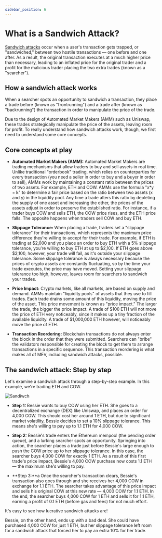 ```yaml
---
sidebar_position: 6
---
```


# What is a Sandwich Attack?

[Sandwich attacks](https://twitter.com/CoWSwap/status/1498678005777973249?ref_src=twsrc%5Etfw%7Ctwcamp%5Etweetembed%7Ctwterm%5E1498678005777973249%7Ctwgr%5Ea123df70c36d1c50e8751632901e8fe95f16372e%7Ctwcon%5Es1_&ref_url=https%3A%2F%2Fcdn.embedly.com%2Fwidgets%2Fmedia.html%3Ftype%3Dtext2Fhtmlkey%3Da19fcc184b9711e1b4764040d3dc5c07schema%3Dtwitterurl%3Dhttps3A%2F%2Ftwitter.com%2FCoWSwap%2Fstatus%2F14986780057779732493Fs3D20image%3Dhttps3A%2F%2Fi.embed.ly%2F1%2Fimage3Furl3Dhttps253A252F252Fabs.twimg.com252Ferrors252Flogo46x38.png26key3Da19fcc184b9711e1b4764040d3dc5c07) occur when a user's transaction gets trapped, or "sandwiched," between two hostile transactions — one before and one after. As a result, the original transaction executes at a much higher price than necessary, leading to an inflated price for the original trader and a profit for the malicious trader placing the two extra trades (known as a "searcher").

## How a sandwich attack works

When a searcher spots an opportunity to sandwich a transaction, they place a trade before (known as "frontrunning") and a trade after (known as "backrunning") the transaction in order to manipulate the price of the trade.

Due to the design of Automated Market Makers (AMM) such as Uniswap, these trades strategically manipulate the price of the assets, leaving room for profit. To really understand how sandwich attacks work, though, we first need to understand some core concepts.


## Core concepts at play

* **Automated Market Makers (AMM):** Automated Market Makers are trading mechanisms that allow traders to buy and sell assets in real time. Unlike traditional "orderbook" trading, which relies on counterparties for every transaction (you need a seller in order to buy and a buyer in order to sell), AMMs work by maintaining a constant ratio between the prices of two assets. For example, ETH and COW. AMMs use the formula "x*y = k" to determine a fair price based on the ratio between two assets (x and y) in the liquidity pool. Any time a trade alters this ratio by depleting the supply of one asset and increasing the other, the prices of the assets adjust in order to preserve the established ratio. For instance, if a trader buys COW and sells ETH, the COW price rises, and the ETH price falls. The opposite happens when traders sell COW and buy ETH.

* **Slippage Tolerance:** When placing a trade, traders set a "slippage tolerance" for their transactions, which represents the maximum price difference they're willing to accept for their trade. For example, if ETH is trading at $2,000 and you place an order to buy ETH with a 5% slippage tolerance, you're willing to buy ETH at up to $2,100. If ETH goes above $2,100, however, your trade will fail, as it's outside your slippage tolerance. Some slippage tolerance is always necessary because the prices of crypto assets are constantly fluctuating, so by the time your trade executes, the price may have moved. Setting your slippage tolerance too high, however, leaves room for searchers to sandwich your trades.

* **Price Impact:** Crypto markets, like all markets, are based on supply and demand. AMMs maintain "liquidity pools" of assets that they use to fill trades. Each trade drains some amount of this liquidity, moving the price of the asset. This price movement is known as "price impact." The larger the trade, the bigger the price impact. A trade of $100 ETH will not move the price of ETH very noticeably, since it makes up a tiny fraction of the available liquidity. A trade of $1,000,000 ETH however, will noticeably move the price of ETH.

* **Transaction Reordering:** Blockchain transactions do not always enter the block in the order that they were submitted. Searchers can "bribe" the validators responsible for creating the block to get them to arrange transactions in a specific sequence. This transaction reordering is what makes all of MEV, including sandwich attacks, possible.

## The sandwich attack: Step by step

Let's examine a sandwich attack through a step-by-step example. In this example, we're trading ETH and COW.

![Sandiwch](/img/mevblocker/Sandwich_Attack.webp)

* **Step 1:** Bessie wants to buy COW using her ETH. She goes to a decentralized exchange (DEX) like Uniswap, and places an order for 4,000 COW. This should cost her around 1 ETH, but due to significant market volatility, Bessie decides to set a 10% slippage tolerance. This means she's willing to pay up to 1.1 ETH for 4,000 COW.

* **Step 2:** Bessie's trade enters the Ethereum mempool (the pending order queue), and a lurking searcher spots an opportunity. Springing into action, the searcher places a trade just before Bessie's large enough to push the COW price up to her slippage tolerance. In this case, the searcher buys 4,000 COW for exactly 1 ETH. As a result of this first trade's price impact, Bessie's 4,000 COW purchase now costs 1.1 ETH — the maximum she's willing to pay.

* **Step 3:**a Once the searcher's transaction clears, Bessie's transaction also goes through and she receives her 4,000 COW in exchange for 1.1 ETH. The searcher takes advantage of this price impact and sells his original COW at this new rate — 4,000 COW for 1.1 ETH. In the end, the searcher buys 4,000 COW for 1 ETH and sells it for 1.1 ETH, earning a profit of 0.1 ETH (before gas and fees) for not much effort.

It's easy to see how lucrative sandwich attacks are!

Bessie, on the other hand, ends up with a bad deal. She could have purchased 4,000 COW for just 1 ETH, but her slippage tolerance left room for a sandwich attack that forced her to pay an extra 10% for her trade.